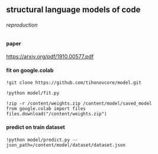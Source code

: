 ## structural language models of code 
###### reproduction

#### paper
https://arxiv.org/pdf/1910.00577.pdf

#### fit on google.colab
```
!git clone https://github.com/tihonovcore/model.git

!python model/fit.py

!zip -r /content/weights.zip /content/model/saved_model
from google.colab import files
files.download("/content/weights.zip")
```

#### predict on train dataset 
```
!python model/predict.py --json_path=/content/model/dataset/dataset.json
```
